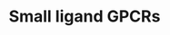 ---
annotations:
- id: PW:0000125
  parent: signaling pathway
  type: Pathway Ontology
  value: G protein mediated signaling pathway
authors:
- Nsalomonis
- MaintBot
- M.Ramirez
- Ddigles
- Egonw
- Khanspers
- Eweitz
description: 'G protein–coupled receptors (GPCRs) which are also known as seven-(pass)-transmembrane
  domain receptors, 7TM receptors, heptahelical receptors, serpentine receptor, and
  G protein–linked receptors (GPLR), constitute a large protein family of receptors
  that detect molecules outside the cell and activate internal signal transduction
  pathways and, ultimately, cellular responses. Coupling with G proteins, they are
  called seven-transmembrane receptors because they pass through the cell membrane
  seven times. Source: [https://en.wikipedia.org/wiki/G_protein–coupled_receptor Wikipedia]  These
  small ligand receptors are part of the Rhodopsin-like family of GPCRs. Source: [https://en.wikipedia.org/wiki/Rhodopsin-like_receptors
  Wikipedia]'
last-edited: 2021-05-16
organisms:
- Rattus norvegicus
redirect_from:
- /index.php/Pathway:WP161
- /instance/WP161
revision: null
schema-jsonld:
- '@context': https://schema.org/
  '@id': https://wikipathways.github.io/pathways/WP161.html
  '@type': Dataset
  creator:
    '@type': Organization
    name: WikiPathways
  description: 'G protein–coupled receptors (GPCRs) which are also known as seven-(pass)-transmembrane
    domain receptors, 7TM receptors, heptahelical receptors, serpentine receptor,
    and G protein–linked receptors (GPLR), constitute a large protein family of receptors
    that detect molecules outside the cell and activate internal signal transduction
    pathways and, ultimately, cellular responses. Coupling with G proteins, they are
    called seven-transmembrane receptors because they pass through the cell membrane
    seven times. Source: [https://en.wikipedia.org/wiki/G_protein–coupled_receptor
    Wikipedia]  These small ligand receptors are part of the Rhodopsin-like family
    of GPCRs. Source: [https://en.wikipedia.org/wiki/Rhodopsin-like_receptors Wikipedia]'
  keywords:
  - Cannabinoid
  - Cnr1
  - Cnr2
  - Gi Pathway
  - Gq/G11 Pathway
  - Lpar1
  - Mel-1C
  - Melatonin
  - Mtnr1a
  - Mtnr1b
  - PTGDR
  - Prostanoids
  - Ptafr
  - Ptger1
  - Ptger2
  - Ptger3
  - Ptger4
  - Ptgfr
  - Ptgir
  - S1pr1
  - S1pr2
  - S1pr3
  - S1pr4
  - Tbxa2r
  license: CC0
  name: Small ligand GPCRs
seo: CreativeWork
title: Small ligand GPCRs
wpid: WP161
---